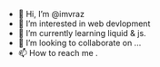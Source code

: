 - 👋 Hi, I’m @imvraz
- 👀 I’m interested in web devlopment
- 🌱 I’m currently learning liquid & js.
- 💞️ I’m looking to collaborate on ...
- 📫 How to reach me .

<!---
imvraz/imvraz is a ✨ special ✨ repository because its `README.md` (this file) appears on your GitHub profile.
You can click the Preview link to take a look at your changes.
--->
